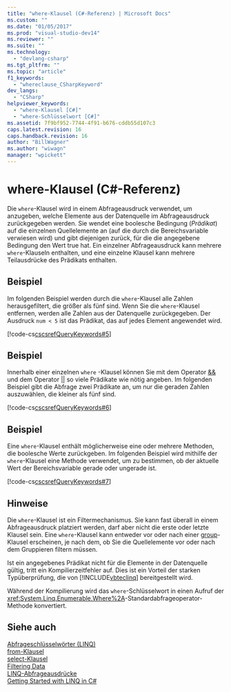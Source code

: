 ```yaml
---
title: "where-Klausel (C#-Referenz) | Microsoft Docs"
ms.custom: ""
ms.date: "01/05/2017"
ms.prod: "visual-studio-dev14"
ms.reviewer: ""
ms.suite: ""
ms.technology: 
  - "devlang-csharp"
ms.tgt_pltfrm: ""
ms.topic: "article"
f1_keywords: 
  - "whereclause_CSharpKeyword"
dev_langs: 
  - "CSharp"
helpviewer_keywords: 
  - "where-Klausel [C#]"
  - "where-Schlüsselwort [C#]"
ms.assetid: 7f9bf952-7744-4f91-b676-cddb55d107c3
caps.latest.revision: 16
caps.handback.revision: 16
author: "BillWagner"
ms.author: "wiwagn"
manager: "wpickett"
---
```

# where-Klausel (C#-Referenz)
Die `where`\-Klausel wird in einem Abfrageausdruck verwendet, um anzugeben, welche Elemente aus der Datenquelle im Abfrageausdruck zurückgegeben werden.  Sie wendet eine boolesche Bedingung \(*Prädikat*\) auf die einzelnen Quellelemente an \(auf die durch die Bereichsvariable verwiesen wird\) und gibt diejenigen zurück, für die die angegebene Bedingung den Wert true hat.  Ein einzelner Abfrageausdruck kann mehrere `where`\-Klauseln enthalten, und eine einzelne Klausel kann mehrere Teilausdrücke des Prädikats enthalten.  
  
## Beispiel  
 Im folgenden Beispiel werden durch die `where`\-Klausel alle Zahlen herausgefiltert, die größer als fünf sind.  Wenn Sie die `where`\-Klausel entfernen, werden alle Zahlen aus der Datenquelle zurückgegeben.  Der Ausdruck `num < 5` ist das Prädikat, das auf jedes Element angewendet wird.  
  
 [!code-cs[cscsrefQueryKeywords#5](../../../csharp/language-reference/keywords/codesnippet/CSharp/csquerykeywords/Where.cs#5)]  
  
## Beispiel  
 Innerhalb einer einzelnen `where` \-Klausel können Sie mit dem Operator [&&](../../../csharp/language-reference/operators/conditional-and-operator.md) und dem Operator [&#124;&#124;](../../../csharp/language-reference/operators/conditional-or-operator.md) so viele Prädikate wie nötig angeben.  Im folgenden Beispiel gibt die Abfrage zwei Prädikate an, um nur die geraden Zahlen auszuwählen, die kleiner als fünf sind.  
  
 [!code-cs[cscsrefQueryKeywords#6](../../../csharp/language-reference/keywords/codesnippet/CSharp/csquerykeywords/Where.cs#6)]  
  
## Beispiel  
 Eine `where`\-Klausel enthält möglicherweise eine oder mehrere Methoden, die boolesche Werte zurückgeben.  Im folgenden Beispiel wird mithilfe der `where`\-Klausel eine Methode verwendet, um zu bestimmen, ob der aktuelle Wert der Bereichsvariable gerade oder ungerade ist.  
  
 [!code-cs[cscsrefQueryKeywords#7](../../../csharp/language-reference/keywords/codesnippet/CSharp/csquerykeywords/Where.cs#7)]  
  
## Hinweise  
 Die `where`\-Klausel ist ein Filtermechanismus.  Sie kann fast überall in einem Abfrageausdruck platziert werden, darf aber nicht die erste oder letzte Klausel sein.  Eine `where`\-Klausel kann entweder vor oder nach einer [group](../../../csharp/language-reference/keywords/group-clause.md)\-Klausel erscheinen, je nach dem, ob Sie die Quellelemente vor oder nach dem Gruppieren filtern müssen.  
  
 Ist ein angegebenes Prädikat nicht für die Elemente in der Datenquelle gültig, tritt ein Kompilierzeitfehler auf.  Dies ist ein Vorteil der starken Typüberprüfung, die von [!INCLUDE[vbteclinq](../../../csharp/includes/vbteclinq-md.md)] bereitgestellt wird.  
  
 Während der Kompilierung wird das `where`\-Schlüsselwort in einen Aufruf der <xref:System.Linq.Enumerable.Where%2A>\-Standardabfrageoperator\-Methode konvertiert.  
  
## Siehe auch  
 [Abfrageschlüsselwörter \(LINQ\)](../../../csharp/language-reference/keywords/query-keywords.md)   
 [from\-Klausel](../../../csharp/language-reference/keywords/from-clause.md)   
 [select\-Klausel](../../../csharp/language-reference/keywords/select-clause.md)   
 [Filtering Data](../../../visual-basic/programming-guide/concepts/linq/filtering-data.md)   
 [LINQ\-Abfrageausdrücke](../../../csharp/programming-guide/linq-query-expressions/index.md)   
 [Getting Started with LINQ in C\#](../../../csharp/programming-guide/concepts/linq/getting-started-with-linq.md)